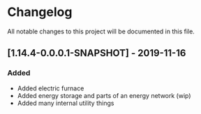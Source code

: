 # Changelog
All notable changes to this project will be documented in this file.

## [1.14.4-0.0.0.1-SNAPSHOT] - 2019-11-16
### Added
 - Added electric furnace
 - Added energy storage and parts of an energy network (wip)
 - Added many internal utility things
